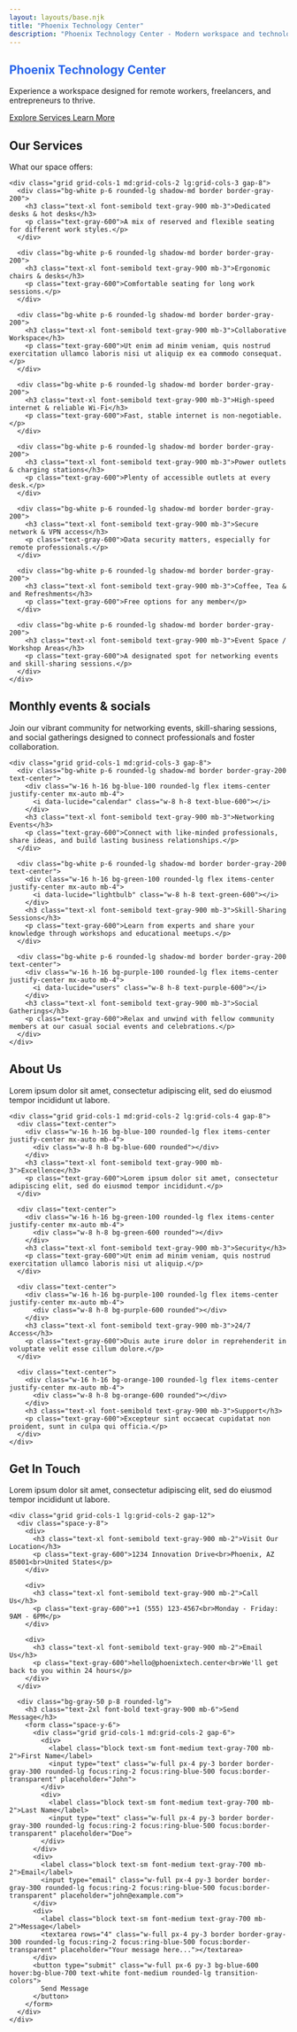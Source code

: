 ```yaml
---
layout: layouts/base.njk
title: "Phoenix Technology Center"
description: "Phoenix Technology Center - Modern workspace and technology solutions"
---
```


<!-- Hero Section -->
<section class="bg-gray-50 py-20">
  <div class="max-w-7xl mx-auto px-4 sm:px-6 lg:px-8">
    <div class="text-center">
      <h1 class="text-4xl md:text-6xl font-bold text-blue-600 mb-6" style="color: #2563eb;">
        Phoenix Technology Center
      </h1>
      <p class="text-xl text-gray-600 mb-8 max-w-3xl mx-auto">
        Experience a workspace designed for remote workers, freelancers, and entrepreneurs to thrive.
      </p>
      <div class="flex flex-col sm:flex-row gap-4 justify-center">
        <a href="#services" class="inline-flex items-center px-6 py-3 bg-blue-600 hover:bg-blue-700 text-white font-medium rounded-lg transition-colors">
          Explore Services
        </a>
        <a href="#about" class="inline-flex items-center px-6 py-3 bg-white hover:bg-gray-50 text-gray-900 font-medium rounded-lg border border-gray-300 transition-colors">
          Learn More
        </a>
      </div>
    </div>
  </div>
</section>

<!-- Services Section -->
<section id="services" class="py-20 bg-white">
  <div class="max-w-7xl mx-auto px-4 sm:px-6 lg:px-8">
    <div class="text-center mb-16">
      <h2 class="text-3xl md:text-4xl font-bold text-gray-900 mb-4">
        Our Services
      </h2>
      <p class="text-lg text-gray-600 max-w-2xl mx-auto">
        What our space offers:
      </p>
    </div>

    <div class="grid grid-cols-1 md:grid-cols-2 lg:grid-cols-3 gap-8">
      <div class="bg-white p-6 rounded-lg shadow-md border border-gray-200">
        <h3 class="text-xl font-semibold text-gray-900 mb-3">Dedicated desks & hot desks</h3>
        <p class="text-gray-600">A mix of reserved and flexible seating for different work styles.</p>
      </div>
      
      <div class="bg-white p-6 rounded-lg shadow-md border border-gray-200">
        <h3 class="text-xl font-semibold text-gray-900 mb-3">Ergonomic chairs & desks</h3>
        <p class="text-gray-600">Comfortable seating for long work sessions.</p>
      </div>
      
      <div class="bg-white p-6 rounded-lg shadow-md border border-gray-200">
        <h3 class="text-xl font-semibold text-gray-900 mb-3">Collaborative Workspace</h3>
        <p class="text-gray-600">Ut enim ad minim veniam, quis nostrud exercitation ullamco laboris nisi ut aliquip ex ea commodo consequat.</p>
      </div>
      
      <div class="bg-white p-6 rounded-lg shadow-md border border-gray-200">
        <h3 class="text-xl font-semibold text-gray-900 mb-3">High-speed internet & reliable Wi-Fi</h3>
        <p class="text-gray-600">Fast, stable internet is non-negotiable.</p>
      </div>
      
      <div class="bg-white p-6 rounded-lg shadow-md border border-gray-200">
        <h3 class="text-xl font-semibold text-gray-900 mb-3">Power outlets & charging stations</h3>
        <p class="text-gray-600">Plenty of accessible outlets at every desk.</p>
      </div>
      
      <div class="bg-white p-6 rounded-lg shadow-md border border-gray-200">
        <h3 class="text-xl font-semibold text-gray-900 mb-3">Secure network & VPN access</h3>
        <p class="text-gray-600">Data security matters, especially for remote professionals.</p>
      </div>
      
      <div class="bg-white p-6 rounded-lg shadow-md border border-gray-200">
        <h3 class="text-xl font-semibold text-gray-900 mb-3">Coffee, Tea & and Refreshments</h3>
        <p class="text-gray-600">Free options for any member</p>
      </div>
      
      <div class="bg-white p-6 rounded-lg shadow-md border border-gray-200">
        <h3 class="text-xl font-semibold text-gray-900 mb-3">Event Space / Workshop Areas</h3>
        <p class="text-gray-600">A designated spot for networking events and skill-sharing sessions.</p>
      </div>
    </div>
  </div>
</section>

<!-- Monthly Events & Socials Section -->
<section class="py-20 bg-blue-50">
  <div class="max-w-7xl mx-auto px-4 sm:px-6 lg:px-8">
    <div class="text-center mb-16">
      <h2 class="text-3xl md:text-4xl font-bold text-gray-900 mb-4">
        Monthly events & socials
      </h2>
      <p class="text-lg text-gray-600 max-w-2xl mx-auto">
        Join our vibrant community for networking events, skill-sharing sessions, and social gatherings designed to connect professionals and foster collaboration.
      </p>
    </div>

    <div class="grid grid-cols-1 md:grid-cols-3 gap-8">
      <div class="bg-white p-6 rounded-lg shadow-md border border-gray-200 text-center">
        <div class="w-16 h-16 bg-blue-100 rounded-lg flex items-center justify-center mx-auto mb-4">
          <i data-lucide="calendar" class="w-8 h-8 text-blue-600"></i>
        </div>
        <h3 class="text-xl font-semibold text-gray-900 mb-3">Networking Events</h3>
        <p class="text-gray-600">Connect with like-minded professionals, share ideas, and build lasting business relationships.</p>
      </div>
      
      <div class="bg-white p-6 rounded-lg shadow-md border border-gray-200 text-center">
        <div class="w-16 h-16 bg-green-100 rounded-lg flex items-center justify-center mx-auto mb-4">
          <i data-lucide="lightbulb" class="w-8 h-8 text-green-600"></i>
        </div>
        <h3 class="text-xl font-semibold text-gray-900 mb-3">Skill-Sharing Sessions</h3>
        <p class="text-gray-600">Learn from experts and share your knowledge through workshops and educational meetups.</p>
      </div>
      
      <div class="bg-white p-6 rounded-lg shadow-md border border-gray-200 text-center">
        <div class="w-16 h-16 bg-purple-100 rounded-lg flex items-center justify-center mx-auto mb-4">
          <i data-lucide="users" class="w-8 h-8 text-purple-600"></i>
        </div>
        <h3 class="text-xl font-semibold text-gray-900 mb-3">Social Gatherings</h3>
        <p class="text-gray-600">Relax and unwind with fellow community members at our casual social events and celebrations.</p>
      </div>
    </div>
  </div>
</section>

<!-- About Section -->
<section id="about" class="py-20 bg-gray-50">
  <div class="max-w-7xl mx-auto px-4 sm:px-6 lg:px-8">
    <div class="text-center mb-16">
      <h2 class="text-3xl md:text-4xl font-bold text-gray-900 mb-4">
        About Us
      </h2>
      <p class="text-lg text-gray-600 max-w-2xl mx-auto">
        Lorem ipsum dolor sit amet, consectetur adipiscing elit, sed do eiusmod tempor incididunt ut labore.
      </p>
    </div>

    <div class="grid grid-cols-1 md:grid-cols-2 lg:grid-cols-4 gap-8">
      <div class="text-center">
        <div class="w-16 h-16 bg-blue-100 rounded-lg flex items-center justify-center mx-auto mb-4">
          <div class="w-8 h-8 bg-blue-600 rounded"></div>
        </div>
        <h3 class="text-xl font-semibold text-gray-900 mb-3">Excellence</h3>
        <p class="text-gray-600">Lorem ipsum dolor sit amet, consectetur adipiscing elit, sed do eiusmod tempor incididunt.</p>
      </div>

      <div class="text-center">
        <div class="w-16 h-16 bg-green-100 rounded-lg flex items-center justify-center mx-auto mb-4">
          <div class="w-8 h-8 bg-green-600 rounded"></div>
        </div>
        <h3 class="text-xl font-semibold text-gray-900 mb-3">Security</h3>
        <p class="text-gray-600">Ut enim ad minim veniam, quis nostrud exercitation ullamco laboris nisi ut aliquip.</p>
      </div>

      <div class="text-center">
        <div class="w-16 h-16 bg-purple-100 rounded-lg flex items-center justify-center mx-auto mb-4">
          <div class="w-8 h-8 bg-purple-600 rounded"></div>
        </div>
        <h3 class="text-xl font-semibold text-gray-900 mb-3">24/7 Access</h3>
        <p class="text-gray-600">Duis aute irure dolor in reprehenderit in voluptate velit esse cillum dolore.</p>
      </div>

      <div class="text-center">
        <div class="w-16 h-16 bg-orange-100 rounded-lg flex items-center justify-center mx-auto mb-4">
          <div class="w-8 h-8 bg-orange-600 rounded"></div>
        </div>
        <h3 class="text-xl font-semibold text-gray-900 mb-3">Support</h3>
        <p class="text-gray-600">Excepteur sint occaecat cupidatat non proident, sunt in culpa qui officia.</p>
      </div>
    </div>
  </div>
</section>

<!-- Contact Section -->
<section id="contact" class="py-20 bg-white">
  <div class="max-w-7xl mx-auto px-4 sm:px-6 lg:px-8">
    <div class="text-center mb-16">
      <h2 class="text-3xl md:text-4xl font-bold text-gray-900 mb-4">
        Get In Touch
      </h2>
      <p class="text-lg text-gray-600 max-w-2xl mx-auto">
        Lorem ipsum dolor sit amet, consectetur adipiscing elit, sed do eiusmod tempor incididunt ut labore.
      </p>
    </div>

    <div class="grid grid-cols-1 lg:grid-cols-2 gap-12">
      <div class="space-y-8">
        <div>
          <h3 class="text-xl font-semibold text-gray-900 mb-2">Visit Our Location</h3>
          <p class="text-gray-600">1234 Innovation Drive<br>Phoenix, AZ 85001<br>United States</p>
        </div>

        <div>
          <h3 class="text-xl font-semibold text-gray-900 mb-2">Call Us</h3>
          <p class="text-gray-600">+1 (555) 123-4567<br>Monday - Friday: 9AM - 6PM</p>
        </div>

        <div>
          <h3 class="text-xl font-semibold text-gray-900 mb-2">Email Us</h3>
          <p class="text-gray-600">hello@phoenixtech.center<br>We'll get back to you within 24 hours</p>
        </div>
      </div>

      <div class="bg-gray-50 p-8 rounded-lg">
        <h3 class="text-2xl font-bold text-gray-900 mb-6">Send Message</h3>
        <form class="space-y-6">
          <div class="grid grid-cols-1 md:grid-cols-2 gap-6">
            <div>
              <label class="block text-sm font-medium text-gray-700 mb-2">First Name</label>
              <input type="text" class="w-full px-4 py-3 border border-gray-300 rounded-lg focus:ring-2 focus:ring-blue-500 focus:border-transparent" placeholder="John">
            </div>
            <div>
              <label class="block text-sm font-medium text-gray-700 mb-2">Last Name</label>
              <input type="text" class="w-full px-4 py-3 border border-gray-300 rounded-lg focus:ring-2 focus:ring-blue-500 focus:border-transparent" placeholder="Doe">
            </div>
          </div>
          <div>
            <label class="block text-sm font-medium text-gray-700 mb-2">Email</label>
            <input type="email" class="w-full px-4 py-3 border border-gray-300 rounded-lg focus:ring-2 focus:ring-blue-500 focus:border-transparent" placeholder="john@example.com">
          </div>
          <div>
            <label class="block text-sm font-medium text-gray-700 mb-2">Message</label>
            <textarea rows="4" class="w-full px-4 py-3 border border-gray-300 rounded-lg focus:ring-2 focus:ring-blue-500 focus:border-transparent" placeholder="Your message here..."></textarea>
          </div>
          <button type="submit" class="w-full px-6 py-3 bg-blue-600 hover:bg-blue-700 text-white font-medium rounded-lg transition-colors">
            Send Message
          </button>
        </form>
      </div>
    </div>
  </div>
</section>